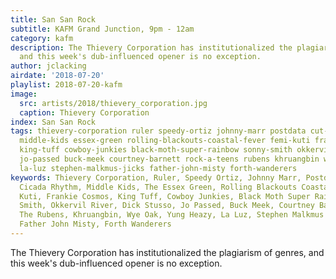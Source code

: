 ```yaml
---
title: San San Rock
subtitle: KAFM Grand Junction, 9pm - 12am
category: kafm
description: The Thievery Corporation has institutionalized the plagiarism of genres,
  and this week's dub-influenced opener is no exception.
author: jclacking
airdate: '2018-07-20'
playlist: 2018-07-20-kafm
image:
  src: artists/2018/thievery_corporation.jpg
  caption: Thievery Corporation
index: San San Rock
tags: thievery-corporation ruler speedy-ortiz johnny-marr postdata cut-worms cicada-rhythm
  middle-kids essex-green rolling-blackouts-coastal-fever femi-kuti frankie-cosmos
  king-tuff cowboy-junkies black-moth-super-rainbow sonny-smith okkervil-river dick-stusso
  jo-passed buck-meek courtney-barnett rock-a-teens rubens khruangbin wye-oak yung-heazy
  la-luz stephen-malkmus-jicks father-john-misty forth-wanderers
keywords: Thievery Corporation, Ruler, Speedy Ortiz, Johnny Marr, Postdata, Cut Worms,
  Cicada Rhythm, Middle Kids, The Essex Green, Rolling Blackouts Coastal Fever, Femi
  Kuti, Frankie Cosmos, King Tuff, Cowboy Junkies, Black Moth Super Rainbow, Sonny
  Smith, Okkervil River, Dick Stusso, Jo Passed, Buck Meek, Courtney Barnett, Rock*a*Teens,
  The Rubens, Khruangbin, Wye Oak, Yung Heazy, La Luz, Stephen Malkmus &amp; The Jicks,
  Father John Misty, Forth Wanderers
---
```

The Thievery Corporation has institutionalized the plagiarism of genres, and this week's dub-influenced opener is no exception.
